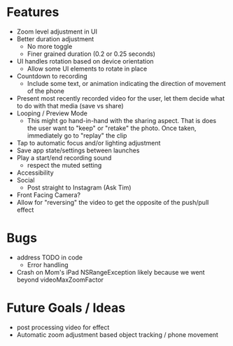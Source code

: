 # Features

- Zoom level adjustment in UI
- Better duration adjustment
    + No more toggle
    + Finer grained duration (0.2 or 0.25 seconds)
- UI handles rotation based on device orientation
    + Allow some UI elements to rotate in place
- Countdown to recording
    + Include some text, or animation indicating the direction of movement of the phone
- Present most recently recorded video for the user, let them decide what to do with that media (save vs share)
- Looping / Preview Mode
    + This might go hand-in-hand with the sharing aspect. That is does the user want to "keep" or "retake" the photo. Once taken, immediately go to "replay" the clip
- Tap to automatic focus and/or lighting adjustment
- Save app state/settings between launches
- Play a start/end recording sound
    + respect the muted setting
- Accessibility
- Social
    + Post straight to Instagram (Ask Tim)
- Front Facing Camera?
- Allow for "reversing" the video to get the opposite of the push/pull effect

# Bugs

- address TODO in code
    + Error handling
- Crash on Mom's iPad NSRangeException likely because we went beyond videoMaxZoomFactor

# Future Goals / Ideas

- post processing video for effect
- Automatic zoom adjustment based object tracking / phone movement
